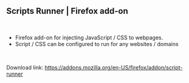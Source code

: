 ## Scripts Runner | Firefox add-on

<br/>

- Firefox add-on for injecting JavaScript / CSS to webpages.
- Script / CSS can be configured to run for any websites / domains



<br/>

Download link: <a target="_blank" href="https://addons.mozilla.org/en-US/firefox/addon/script-runner/">https://addons.mozilla.org/en-US/firefox/addon/script-runner </a>
